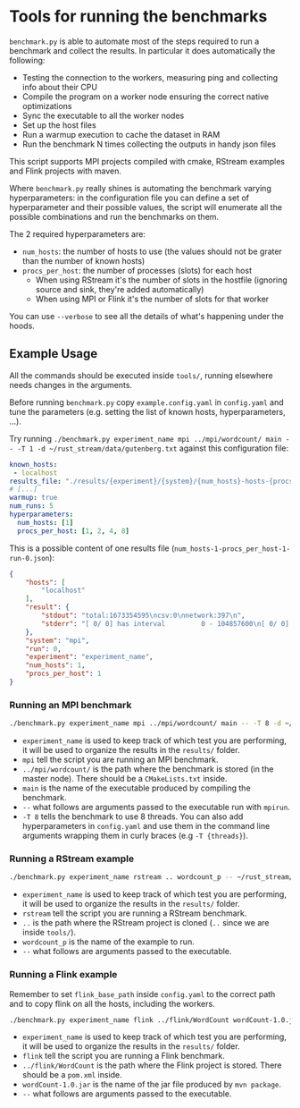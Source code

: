 # Tools for running the benchmarks

`benchmark.py` is able to automate most of the steps required to run a benchmark and collect the results.
In particular it does automatically the following:

- Testing the connection to the workers, measuring ping and collecting info about their CPU
- Compile the program on a worker node ensuring the correct native optimizations
- Sync the executable to all the worker nodes
- Set up the host files
- Run a warmup execution to cache the dataset in RAM
- Run the benchmark N times collecting the outputs in handy json files

This script supports MPI projects compiled with cmake, RStream examples and Flink projects with maven.

Where `benchmark.py` really shines is automating the benchmark varying hyperparameters:
in the configuration file you can define a set of hyperparameter and their possible values, the script will enumerate all the possible combinations and run the benchmarks on them.

The 2 required hyperparameters are:

- `num_hosts`: the number of hosts to use (the values should not be grater than the number of known hosts)
- `procs_per_host`: the number of processes (slots) for each host
   - When using RStream it's the number of slots in the hostfile (ignoring source and sink, they're added automatically)
   - When using MPI or Flink it's the number of slots for that worker

You can use `--verbose` to see all the details of what's happening under the hoods.

## Example Usage

All the commands should be executed inside `tools/`, running elsewhere needs changes in the arguments.

Before running `benchmark.py` copy `example.config.yaml` in `config.yaml` and tune the parameters (e.g. setting the list of known hosts, hyperparameters, ...).

Try running `./benchmark.py experiment_name mpi ../mpi/wordcount/ main -- -T 1 -d ~/rust_stream/data/gutenberg.txt` against this configuration file:
```yaml
known_hosts:
 - localhost
results_file: "./results/{experiment}/{system}/{num_hosts}-hosts-{procs_per_host}-procs-{run}.json"
# [...]
warmup: true
num_runs: 5
hyperparameters:
  num_hosts: [1]
  procs_per_host: [1, 2, 4, 8]
```

This is a possible content of one results file (`num_hosts-1-procs_per_host-1-run-0.json`):
```json
{
    "hosts": [
        "localhost"
    ],
    "result": {
        "stdout": "total:1673354595\ncsv:0\nnetwork:397\n",
        "stderr": "[ 0/ 0] has interval         0 - 104857600\n[ 0/ 0] has interval         0 - 104857600 -- done\n"
    },
    "system": "mpi",
    "run": 0,
    "experiment": "experiment_name",
    "num_hosts": 1,
    "procs_per_host": 1
}
```

### Running an MPI benchmark

```bash
./benchmark.py experiment_name mpi ../mpi/wordcount/ main -- -T 8 -d ~/rust_stream/data/gutenberg.txt
```

- `experiment_name` is used to keep track of which test you are performing, it will be used to organize the results in the `results/` folder.
- `mpi` tell the script you are running an MPI benchmark.
- `../mpi/wordcount/` is the path where the benchmark is stored (in the master node). There should be a `CMakeLists.txt` inside.
- `main` is the name of the executable produced by compiling the benchmark.
- `--` what follows are arguments passed to the executable run with `mpirun`.
- `-T 8` tells the benchmark to use 8 threads. You can also add hyperparameters in `config.yaml` and use them in the command line arguments wrapping them in curly braces (e.g `-T {threads}`).

### Running a RStream example

```bash
./benchmark.py experiment_name rstream .. wordcount_p -- ~/rust_stream/data/gutenberg.txt
```

- `experiment_name` is used to keep track of which test you are performing, it will be used to organize the results in the `results/` folder.
- `rstream` tell the script you are running a RStream benchmark.
- `..` is the path where the RStream project is cloned (`..` since we are inside `tools/`).
- `wordcount_p` is the name of the example to run.
- `--` what follows are arguments passed to the executable.

### Running a Flink example

Remember to set `flink_base_path` inside `config.yaml` to the correct path and to copy flink on all the hosts, including the workers.

```bash
./benchmark.py experiment_name flink ../flink/WordCount wordCount-1.0.jar -- -input ~/rust_stream/data/gutenberg.txt
```

- `experiment_name` is used to keep track of which test you are performing, it will be used to organize the results in the `results/` folder.
- `flink` tell the script you are running a Flink benchmark.
- `../flink/WordCount` is the path where the Flink project is stored. There should be a `pom.xml` inside.
- `wordCount-1.0.jar` is the name of the jar file produced by `mvn package`.
- `--` what follows are arguments passed to the executable.